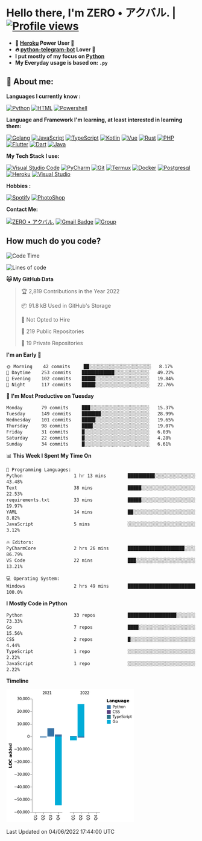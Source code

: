 # **Hello there**, I'm ZERO • アクバル. | [![Profile views](https://gpvc.arturio.dev/Ryomen-Sukuna)](https://github.com/Ryomen-Sukuna)

- **🐋 [Heroku](https://heroku.com) Power User 💪**
- **🔥 [python-telegram-bot](https://github.com/python-telegram-bot/python-telegram-bot) Lover 💖**
- **I put mostly of my focus on [Python](https://python.org)**
- **My Everyday usage is based on: `.py`**

## 👦 **About me**:

**Languages I currently know :**

[![Python](https://badges.aleen42.com/src/python.svg)](https://python.org)
[![HTML](https://img.shields.io/badge/-HTML-%232c3e50?style=flat&logo=php)](https://whatwg.org)
[![Powershell](https://img.shields.io/badge/-PowerShell-%232c3e50?style=flat&logo=powershell)](https://docs.microsoft.com/en-us/powershell)

**Language ​​and Framework I'm learning, at least interested in learning them:**

[![Golang](https://badges.aleen42.com/src/golang.svg)](https://golang.org)
[![JavaScript](https://badges.aleen42.com/src/javascript.svg)](https://nodejs.org)
[![TypeScript](https://badges.aleen42.com/src/typescript.svg)](https://www.typescriptlang.org)
[![Kotlin](https://badges.aleen42.com/src/kotlin.svg)](https://kotlinlang.org)
[![Vue](https://badges.aleen42.com/src/vue.svg)](https://vuejs.org)
[![Rust](https://img.shields.io/badge/-rust-%232c3e50?style=flat&logo=rust)](https://rust-lang.org)
[![PHP](https://img.shields.io/badge/-php-%232c3e50?style=flat&logo=php)](https://www.php.net)
[![Flutter](https://img.shields.io/badge/-flutter-%232c3e50?style=flat&logo=flutter)](https://flutter.dev)
[![Dart](https://img.shields.io/badge/-dart-%232c3e50?style=flat&logo=dart)](https://dart.dev)
[![Java](https://badges.aleen42.com/src/java.svg)](https://www.java.com/en)

**My Tech Stack I use:**

[![Visual Studio Code](https://badges.aleen42.com/src/visual_studio_code.svg)](https://code.visualstudio.com)
[![PyCharm](https://img.shields.io/badge/-pycharm-%23007ACC?style=flat&logo=pycharm&logoColor=black&color=black&labelColor=green)](https://www.jetbrains.com/pycharm)
[![Git](https://img.shields.io/badge/-Git-%23F05032?style=flat&logo=git&logoColor=%23ffffff)](https://git-scm.com)
[![Termux](https://img.shields.io/badge/-Termux-%232c3e50?style=flat&logo=typescript)](https://termux.com)
[![Docker](https://badges.aleen42.com/src/docker.svg)](https://www.docker.com/)
[![Postgresql](https://img.shields.io/badge/-Postgresql-%232c3e50?style=flat&logo=postgresql)](https://postgresql.org)
[![Heroku](https://img.shields.io/badge/-Heroku-purple?style=flat&logo=heroku)](https://heroku.com)
[![Visual Studio](https://badges.aleen42.com/src/visual_studio.svg)](https://visualstudio.microsoft.com/)

**Hobbies :**

[![Spotify](https://badges.aleen42.com/src/spotify.svg)](https://spotify.com)
[![PhotoShop](https://badges.aleen42.com/src/photoshop.svg)](https://www.adobe.com/products/photoshop.html)

**Contact Me:**

[![ZERO • アクバル.](https://badges.aleen42.com/src/telegram.svg)](https://t.me/Anomaliii)
[![Gmail Badge](https://img.shields.io/badge/-ryomensukuna83@gmail.com-c14438?style=flat&logo=Gmail&logoColor=white)](https://ryomensukuna83@gmail.com)
[![Group](https://img.shields.io/badge/dynamic/json?logo=telegram&label=%40RandomAnimeIndonesia&labelColor=282c34&suffix=+members&color=2CA5E0&query=%24.data.totalSubs&url=https%3A%2F%2Fapi.spencerwoo.com%2Fsubstats%2F%3Fsource%3Dtelegram%26queryKey%3DGrup_Anime_Random&longCache=true%22)](https://t.me/Grup_Anime_Random)
 

## **How much do you code?**

<!--START_SECTION:waka-->
![Code Time](http://img.shields.io/badge/Code%20Time-205%20hrs%2026%20mins-blue)

![Lines of code](https://img.shields.io/badge/From%20Hello%20World%20I%27ve%20Written--24%20Thousand%20lines%20of%20code-blue)

**🐱 My GitHub Data** 

> 🏆 2,819 Contributions in the Year 2022
 > 
> 📦 91.8 kB Used in GitHub's Storage 
 > 
> 🚫 Not Opted to Hire
 > 
> 📜 219 Public Repositories 
 > 
> 🔑 19 Private Repositories  
 > 
**I'm an Early 🐤** 

```text
🌞 Morning    42 commits     ██░░░░░░░░░░░░░░░░░░░░░░░   8.17% 
🌆 Daytime    253 commits    ████████████░░░░░░░░░░░░░   49.22% 
🌃 Evening    102 commits    █████░░░░░░░░░░░░░░░░░░░░   19.84% 
🌙 Night      117 commits    █████░░░░░░░░░░░░░░░░░░░░   22.76%

```
📅 **I'm Most Productive on Tuesday** 

```text
Monday       79 commits     ███░░░░░░░░░░░░░░░░░░░░░░   15.37% 
Tuesday      149 commits    ███████░░░░░░░░░░░░░░░░░░   28.99% 
Wednesday    101 commits    █████░░░░░░░░░░░░░░░░░░░░   19.65% 
Thursday     98 commits     ████░░░░░░░░░░░░░░░░░░░░░   19.07% 
Friday       31 commits     █░░░░░░░░░░░░░░░░░░░░░░░░   6.03% 
Saturday     22 commits     █░░░░░░░░░░░░░░░░░░░░░░░░   4.28% 
Sunday       34 commits     █░░░░░░░░░░░░░░░░░░░░░░░░   6.61%

```


📊 **This Week I Spent My Time On** 

```text
💬 Programming Languages: 
Python                   1 hr 13 mins        ██████████░░░░░░░░░░░░░░░   43.48% 
Text                     38 mins             █████░░░░░░░░░░░░░░░░░░░░   22.53% 
requirements.txt         33 mins             █████░░░░░░░░░░░░░░░░░░░░   19.97% 
YAML                     14 mins             ██░░░░░░░░░░░░░░░░░░░░░░░   8.82% 
JavaScript               5 mins              ░░░░░░░░░░░░░░░░░░░░░░░░░   3.12%

🔥 Editors: 
PyCharmCore              2 hrs 26 mins       █████████████████████░░░░   86.79% 
VS Code                  22 mins             ███░░░░░░░░░░░░░░░░░░░░░░   13.21%

💻 Operating System: 
Windows                  2 hrs 49 mins       █████████████████████████   100.0%

```

**I Mostly Code in Python** 

```text
Python                   33 repos            ██████████████████░░░░░░░   73.33% 
Go                       7 repos             ████░░░░░░░░░░░░░░░░░░░░░   15.56% 
CSS                      2 repos             █░░░░░░░░░░░░░░░░░░░░░░░░   4.44% 
TypeScript               1 repo              ░░░░░░░░░░░░░░░░░░░░░░░░░   2.22% 
JavaScript               1 repo              ░░░░░░░░░░░░░░░░░░░░░░░░░   2.22%

```


**Timeline**

![Chart not found](https://raw.githubusercontent.com/Ryomen-Sukuna/Ryomen-Sukuna/master/charts/bar_graph.png) 


 Last Updated on 04/06/2022 17:44:00 UTC
<!--END_SECTION:waka-->
